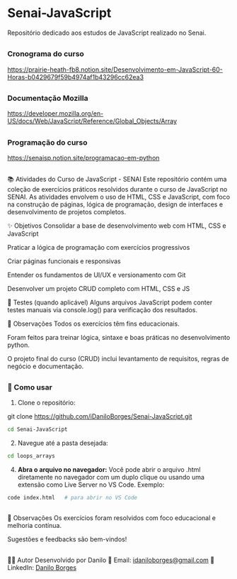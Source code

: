 # Senai-JavaScript
Repositório dedicado aos estudos de JavaScript realizado no Senai.

##

### Cronograma do curso
https://prairie-heath-fb8.notion.site/Desenvolvimento-em-JavaScript-60-Horas-b0429679f59b4974af1b43296cc62ea3

##

### Documentação Mozilla
https://developer.mozilla.org/en-US/docs/Web/JavaScript/Reference/Global_Objects/Array

##

### Programação do curso
https://senaisp.notion.site/programacao-em-python

##

📚 Atividades do Curso de JavaScript - SENAI
Este repositório contém uma coleção de exercícios práticos resolvidos durante o curso de JavaScript no SENAI. As atividades envolvem o uso de HTML, CSS e JavaScript, com foco na construção de páginas, lógica de programação, design de interfaces e desenvolvimento de projetos completos.

✨ Objetivos
Consolidar a base de desenvolvimento web com HTML, CSS e JavaScript

Praticar a lógica de programação com exercícios progressivos

Criar páginas funcionais e responsivas

Entender os fundamentos de UI/UX e versionamento com Git

Desenvolver um projeto CRUD completo com HTML, CSS e JS


🧪 Testes (quando aplicável)
Alguns arquivos JavaScript podem conter testes manuais via console.log() para verificação dos resultados.

📌 Observações
Todos os exercícios têm fins educacionais.

Foram feitos para treinar lógica, sintaxe e boas práticas no desenvolvimento python.

O projeto final do curso (CRUD) inclui levantamento de requisitos, regras de negócio e documentação.

##

### 🚀 Como usar

1. Clone o repositório:

git clone https://github.com/iDaniloBorges/Senai-JavaScript.git
```bash
cd Senai-JavaScript
```

2. Navegue até a pasta desejada:
```bash
cd loops_arrays
```

4. **Abra o arquivo no navegador:**
Você pode abrir o arquivo .html diretamente no navegador com um duplo clique ou usando uma extensão como Live Server no VS Code.
Exemplo:
```bash
code index.html   # para abrir no VS Code
```

##

📌 Observações
Os exercícios foram resolvidos com foco educacional e melhoria contínua.

Sugestões e feedbacks são bem-vindos!

##

👨‍💻 Autor
Desenvolvido por Danilo
📧 Email: idaniloborges@gmail.com
💼 LinkedIn: [Danilo Borges](https://www.linkedin.com/in/danilo-borges-dev-eng/)
